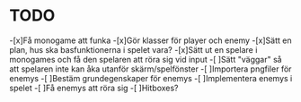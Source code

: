 # TODO
-[x]Få monogame att funka
-[x]Gör klasser för player och enemy
-[x]Sätt en plan, hus ska basfunktionerna i spelet vara? 
-[x]Sätt ut en spelare i monogames och få den spelaren att röra sig vid input
-[ ]Sätt "väggar" så att spelaren inte kan åka utanför skärm/spelfönster
-[ ]Importera pngfiler för enemys
-[ ]Bestäm grundegenskaper för enemys
-[ ]Implementera enemys i spelet
-[ ]Få enemys att röra sig
-[ ]Hitboxes?   